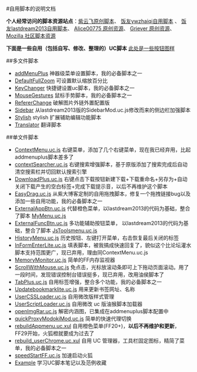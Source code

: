 #自用脚本的说明文档

**个人经常访问的脚本资源站点**：[紫云飞原创脚本](http://www.cnblogs.com/ziyunfei/archive/2011/11/25/2263756.html)、 [饭友ywzhaiqi自用脚本](https://github.com/ywzhaiqi/userChromeJS) 、 [饭友lastdream2013自用脚本](https://github.com/lastdream2013/userChrome)、 [Alice00775 原创资源](https://github.com/alice0775/userChrome.js)、 [Griever 原创资源](https://github.com/Griever/userChromeJS)、[Mozilla 社区脚本资源](https://j.mozest.com/zh-CN/)

**下面是一些自用（包括自写、修改、整理的）UC脚本** [此处是一些按钮图样](https://github.com/defpt/userChromeJs/blob/master/Picture/README.md)

##多文件脚本
* [addMenuPlus](https://github.com/defpt/userChromeJs/tree/master/addMenuPlus) 神器级菜单设置脚本，我的必备脚本之一
* [DefaultFullZoom](https://github.com/defpt/userChromeJs/tree/master/Default%20Full%20Zoom%20Level)  可设置默认缩放百分比
* [KeyChanger](https://github.com/defpt/userChromeJs/tree/master/KeyChanger) 快捷键设置uc脚本，我的必备脚本之一
* [MouseGestures](https://github.com/defpt/userChromeJs/tree/master/MouseGestures) 鼠标手势脚本，我的必备脚本之一
* [RefererChange](https://github.com/defpt/userChromeJs/tree/master/RefererChange) 破解图片外链外置配置版
* [Sidebar](https://github.com/defpt/userChromeJs/blob/master/Sidebar)   从lastdream2013版的SidebarMod.uc.js修改而来的侧边栏加强脚本
* [Stylish](https://github.com/defpt/userChromeJs/tree/master/Stylish) stylish 扩展辅助编辑功能脚本
* [Translator](https://github.com/defpt/userChromeJs/blob/master/Translator) 翻译脚本

##单文件脚本
* [ContextMenu.uc.js](https://github.com/defpt/userChromeJs/blob/master/ContextMenu.uc.js) 右键菜单，添加了几个右键菜单，现在我已经弃用，比起addmenuplus脚本差多了
* [contextSearcher.uc.js](https://github.com/defpt/userChromeJs/blob/master/contextSearcher.uc.js) 右键搜索增强脚本，基于原版添加了搜索完成后自动清空搜索栏并切回默认搜索引擎
* [DownloadPlus.uc.js](https://github.com/defpt/userChromeJs/blob/master/DownloadPlus.uc.js)  右键点击下载按钮新建下载+下载重命名+另存为+自动关闭下载产生的空白标签+完成下载提示音，以后不再维护这个脚本
* [EasyDrag.uc.js](https://github.com/defpt/userChromeJs/blob/master/EasyDrag.uc.js) 从紫大博客定制的自用拖拽脚本，修复一个拖拽链接bug以及添加一些自用功能，我的必备脚本之一
* [ExternalAppBtn.uc.js](https://github.com/defpt/userChromeJs/blob/master/ExternalAppBtn.uc.js) 代替橙色菜单，以lastdream2013的代码为基础，整合了脚本 [MyMenu.uc.js](https://github.com/defpt/userChromeJs/blob/master/MyMenu.uc.js) 
* [ExternalFuncBtn.uc.js](https://github.com/defpt/userChromeJs/blob/master/ExternalFuncBtn.uc.js)  多功能辅助按钮菜单， 以lastdream2013的代码为基础，整合了脚本 [JsToolsmenu.uc.js](https://github.com/defpt/userChromeJs/blob/master/JsToolsmenu.uc.js)
* [HistoryMenu.uc.js](https://github.com/defpt/userChromeJs/blob/master/HistoryMenu.uc.js) 历史按钮、左键打开菜单，右击恢复最后关闭的标签 
* [InFormEnterLite.uc.js](https://github.com/defpt/userChromeJs/blob/master/InFormEnterLite.uc.js) 填表脚本，被我搞成快速回复了，貌似这个比论坛灌水脚本支持范围更广，现已弃用，理由同ContextMenu.uc.js
* [MemoryMonitor.uc.js](https://github.com/defpt/userChromeJs/blob/master/MemoryMonitor.uc.js) 简单的FF内存监视器
* [ScrollWithMouse.uc.js](https://github.com/defpt/userChromeJs/blob/master/ScrollWithMouse.uc.js)   免点击，光标放滚动条即可上下拖动页面滚动。用了一段时间，发现错误控制台错误挺多，现已弃用，改用油侯脚本了
* [TabPlus.uc.js](https://github.com/defpt/userChromeJs/blob/master/TabPlus.uc.js) 自用标签增强，整合多个功能，我的必备脚本之一
* [Updatebookmarklite.uc.js](https://github.com/defpt/userChromeJs/blob/master/Updatebookmarklite.uc.js) 用来更新书签网址、名称
* [UserCSSLoader.uc.js](https://github.com/defpt/userChromeJs/blob/master/UserCSSLoader.uc.js) 自用微改版样式管理
* [UserScriptLoader.uc.js](https://github.com/defpt/userChromeJs/blob/master/UserScriptLoader.uc.js) 自用微改 uc 版油猴脚本加载器
* [openImgRar.uc.js](https://github.com/defpt/userChromeJs/blob/master/openImgRar.uc.js) 解密内涵图，已集成在addmenuplus脚本配置中
* [quickProxyModokiMod.uc.js](https://github.com/defpt/userChromeJs/blob/master/quickProxyModokiMod.uc.js) 简单的快速代理切换
* [rebuildAppmenu.uc.xul](https://github.com/defpt/userChromeJs/blob/master/rebuildAppmenu.uc.xul) 自用橙色菜单(FF20+)，**以后不再维护和更新**，FF29开始，火狐橙就要成为过去了
* [rebuild_userChrome.uc.xul](https://github.com/defpt/userChromeJs/blob/master/rebuild_userChrome.uc.xul) 自用 UC 管理器，工具栏固定图标，精简了菜单，我的必备脚本之一
* [speedStartFF.uc.js](https://github.com/defpt/userChromeJs/blob/master/speedStartFF.uc.js) 加速启动火狐
* [Example](https://github.com/defpt/userChromeJs/blob/master/Example) 学习UC脚本笔记以及范例收藏
